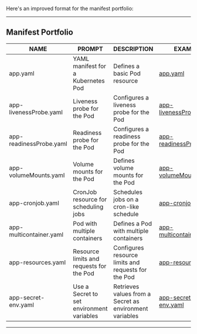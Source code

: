 Here's an improved format for the manifest portfolio:

---

## Manifest Portfolio

| NAME                    | PROMPT                                    | DESCRIPTION                                             | EXAMPLE                                                                                               |
|-------------------------|-------------------------------------------|---------------------------------------------------------|-------------------------------------------------------------------------------------------------------|
| app.yaml                | YAML manifest for a Kubernetes Pod        | Defines a basic Pod resource                            | [app.yaml](https://github.com/solaris24251/demo/blob/main/k8s/yaml/app.yaml)                          |
| app-livenessProbe.yaml  | Liveness probe for the Pod                | Configures a liveness probe for the Pod                 | [app-livenessProbe.yaml](https://github.com/solaris24251/demo/blob/main/k8s/yaml/app-livenessProbe.yaml)   |
| app-readinessProbe.yaml | Readiness probe for the Pod               | Configures a readiness probe for the Pod                | [app-readinessProbe.yaml](https://github.com/solaris24251/demo/blob/main/k8s/yaml/app-readinessProbe.yaml)      |
| app-volumeMounts.yaml   | Volume mounts for the Pod                 | Defines volume mounts for the Pod                       | [app-volumeMounts.yaml](https://github.com/solaris24251/demo/blob/main/k8s/yaml/app-volumeMounts.yaml)     |
| app-cronjob.yaml        | CronJob resource for scheduling jobs      | Schedules jobs on a cron-like schedule                  | [app-cronjob.yaml](https://github.com/solaris24251/demo/blob/main/k8s/yaml/app-cronjob.yaml)               |
| app-multicontainer.yaml | Pod with multiple containers              | Defines a Pod with multiple containers                  | [app-multicontainer.yaml](https://github.com/solaris24251/demo/blob/main/k8s/yaml/app-multicontainer.yaml) |
| app-resources.yaml      | Resource limits and requests for the Pod  | Configures resource limits and requests for the Pod     | [app-resources.yaml](https://github.com/solaris24251/demo/blob/main/k8s/yaml/app-resources.yaml)           |
| app-secret-env.yaml     | Use a Secret to set environment variables | Retrieves values from a Secret as environment variables | [app-secret-env.yaml](https://github.com/solaris24251/demo/blob/main/k8s/yaml/app-secret-env.yaml)         |

---

